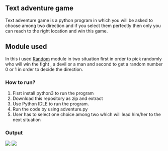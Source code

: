 ## Text adventure game
Text adventure game  is a python program in which you will be asked to choose among two direction and if you select them perfectly then only you can reach to the right location and win this game.
## Module used
In this i used <u>Random</u> module in two situation first in order to pick randomly who will win the fight , a devil or a man and second to get a random number 0 or 1 in order to decide the direction.

### How to run?
1. Fisrt install python3 to run the program
2. Download this repository as zip and extract
3. Use Python IDLE to run the program.
4. Run the code by using adventure.py
5. User has to select one choice among two which will lead him/her to the next situation<br>


### Output
![](https://github.com/dhruv-varshney/Hacking-Scripts/blob/main/Python/Text-Adventure-Game/output_images/output1.png)
![](https://github.com/dhruv-varshney/Hacking-Scripts/blob/main/Python/Text-Adventure-Game/output_images/output2.png)


